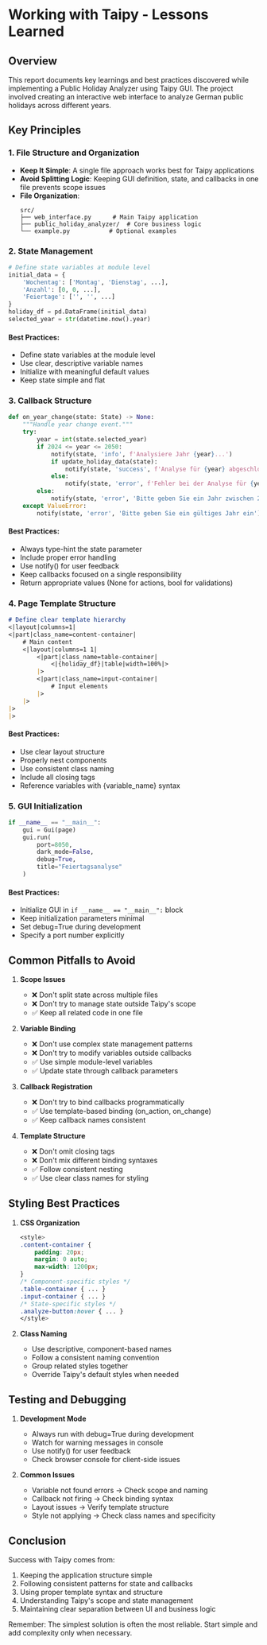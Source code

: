 # Working with Taipy - Lessons Learned

## Overview
This report documents key learnings and best practices discovered while implementing a Public Holiday Analyzer using Taipy GUI. The project involved creating an interactive web interface to analyze German public holidays across different years.

## Key Principles

### 1. File Structure and Organization
- **Keep It Simple**: A single file approach works best for Taipy applications
- **Avoid Splitting Logic**: Keeping GUI definition, state, and callbacks in one file prevents scope issues
- **File Organization**:
  ```
  src/
  ├── web_interface.py      # Main Taipy application
  ├── public_holiday_analyzer/  # Core business logic
  └── example.py           # Optional examples
  ```

### 2. State Management
```python
# Define state variables at module level
initial_data = {
    'Wochentag': ['Montag', 'Dienstag', ...],
    'Anzahl': [0, 0, ...],
    'Feiertage': ['', '', ...]
}
holiday_df = pd.DataFrame(initial_data)
selected_year = str(datetime.now().year)
```

#### Best Practices:
- Define state variables at the module level
- Use clear, descriptive variable names
- Initialize with meaningful default values
- Keep state simple and flat

### 3. Callback Structure
```python
def on_year_change(state: State) -> None:
    """Handle year change event."""
    try:
        year = int(state.selected_year)
        if 2024 <= year <= 2050:
            notify(state, 'info', f'Analysiere Jahr {year}...')
            if update_holiday_data(state):
                notify(state, 'success', f'Analyse für {year} abgeschlossen')
            else:
                notify(state, 'error', f'Fehler bei der Analyse für {year}')
        else:
            notify(state, 'error', 'Bitte geben Sie ein Jahr zwischen 2024 und 2050 ein')
    except ValueError:
        notify(state, 'error', 'Bitte geben Sie ein gültiges Jahr ein')
```

#### Best Practices:
- Always type-hint the state parameter
- Include proper error handling
- Use notify() for user feedback
- Keep callbacks focused on a single responsibility
- Return appropriate values (None for actions, bool for validations)

### 4. Page Template Structure
```markdown
# Define clear template hierarchy
<|layout|columns=1|
<|part|class_name=content-container|
    # Main content
    <|layout|columns=1 1|
        <|part|class_name=table-container|
            <|{holiday_df}|table|width=100%|>
        |>
        <|part|class_name=input-container|
            # Input elements
        |>
    |>
|>
|>
```

#### Best Practices:
- Use clear layout structure
- Properly nest components
- Use consistent class naming
- Include all closing tags
- Reference variables with {variable_name} syntax

### 5. GUI Initialization
```python
if __name__ == "__main__":
    gui = Gui(page)
    gui.run(
        port=8050,
        dark_mode=False,
        debug=True,
        title="Feiertagsanalyse"
    )
```

#### Best Practices:
- Initialize GUI in `if __name__ == "__main__":` block
- Keep initialization parameters minimal
- Set debug=True during development
- Specify a port number explicitly

## Common Pitfalls to Avoid

1. **Scope Issues**
   - ❌ Don't split state across multiple files
   - ❌ Don't try to manage state outside Taipy's scope
   - ✅ Keep all related code in one file

2. **Variable Binding**
   - ❌ Don't use complex state management patterns
   - ❌ Don't try to modify variables outside callbacks
   - ✅ Use simple module-level variables
   - ✅ Update state through callback parameters

3. **Callback Registration**
   - ❌ Don't try to bind callbacks programmatically
   - ✅ Use template-based binding (on_action, on_change)
   - ✅ Keep callback names consistent

4. **Template Structure**
   - ❌ Don't omit closing tags
   - ❌ Don't mix different binding syntaxes
   - ✅ Follow consistent nesting
   - ✅ Use clear class names for styling

## Styling Best Practices

1. **CSS Organization**
   ```css
   <style>
   .content-container {
       padding: 20px;
       margin: 0 auto;
       max-width: 1200px;
   }
   /* Component-specific styles */
   .table-container { ... }
   .input-container { ... }
   /* State-specific styles */
   .analyze-button:hover { ... }
   </style>
   ```

2. **Class Naming**
   - Use descriptive, component-based names
   - Follow a consistent naming convention
   - Group related styles together
   - Override Taipy's default styles when needed

## Testing and Debugging

1. **Development Mode**
   - Always run with debug=True during development
   - Watch for warning messages in console
   - Use notify() for user feedback
   - Check browser console for client-side issues

2. **Common Issues**
   - Variable not found errors → Check scope and naming
   - Callback not firing → Check binding syntax
   - Layout issues → Verify template structure
   - Style not applying → Check class names and specificity

## Conclusion

Success with Taipy comes from:
1. Keeping the application structure simple
2. Following consistent patterns for state and callbacks
3. Using proper template syntax and structure
4. Understanding Taipy's scope and state management
5. Maintaining clear separation between UI and business logic

Remember: The simplest solution is often the most reliable. Start simple and add complexity only when necessary. 